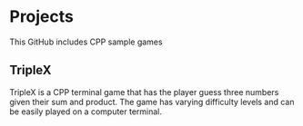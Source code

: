 # Projects

This GitHub includes CPP sample games

## TripleX

TripleX is a CPP terminal game that has the player guess three numbers given their sum and product.
The game has varying difficulty levels and can be easily played on a computer terminal.


 
